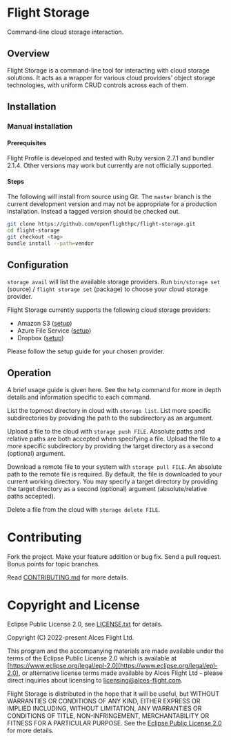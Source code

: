 # Flight Storage

Command-line cloud storage interaction.

## Overview

Flight Storage is a command-line tool for interacting with cloud storage solutions. It acts as a wrapper for various cloud providers' object storage technologies, with uniform CRUD controls across each of them.

## Installation

### Manual installation

#### Prerequisites
Flight Profile is developed and tested with Ruby version 2.7.1 and bundler 2.1.4. Other versions may work but currently are not officially supported.

#### Steps

The following will install from source using Git. The `master` branch is the current development version and may not be appropriate for a production installation. Instead a tagged version should be checked out.

```bash
git clone https://github.com/openflighthpc/flight-storage.git
cd flight-storage
git checkout <tag>
bundle install --path=vendor
```

## Configuration

`storage avail` will list the available storage providers. Run `bin/storage set` (source) / `flight storage set` (package) to choose your cloud storage provider.

Flight Storage currently supports the following cloud storage providers:

- Amazon S3 ([setup](docs/aws_s3.md))
- Azure File Service ([setup](docs/azure.md))
- Dropbox ([setup](docs/dropbox.md))

Please follow the setup guide for your chosen provider.

## Operation

A brief usage guide is given here. See the `help` command for more in depth details and information specific to each command.

List the topmost directory in cloud with `storage list`. List more specific subdirectories by providing the path to the subdirectory as an argument.

Upload a file to the cloud with `storage push FILE`. Absolute paths and relative paths are both accepted when specifying a file. Upload the file to a more specific subdirectory by providing the target directory as a second (optional) argument.

Download a remote file to your system with `storage pull FILE`. An absolute path to the remote file is required. By default, the file is downloaded to your current working directory. You may specify a target directory by providing the target directory as a second (optional) argument (absolute/relative paths accepted).

Delete a file from the cloud with `storage delete FILE`.

# Contributing

Fork the project. Make your feature addition or bug fix. Send a pull
request. Bonus points for topic branches.

Read [CONTRIBUTING.md](CONTRIBUTING.md) for more details.

# Copyright and License

Eclipse Public License 2.0, see [LICENSE.txt](LICENSE.txt) for details.

Copyright (C) 2022-present Alces Flight Ltd.

This program and the accompanying materials are made available under
the terms of the Eclipse Public License 2.0 which is available at
[https://www.eclipse.org/legal/epl-2.0](https://www.eclipse.org/legal/epl-2.0),
or alternative license terms made available by Alces Flight Ltd -
please direct inquiries about licensing to
[licensing@alces-flight.com](mailto:licensing@alces-flight.com).

Flight Storage is distributed in the hope that it will be
useful, but WITHOUT WARRANTIES OR CONDITIONS OF ANY KIND, EITHER
EXPRESS OR IMPLIED INCLUDING, WITHOUT LIMITATION, ANY WARRANTIES OR
CONDITIONS OF TITLE, NON-INFRINGEMENT, MERCHANTABILITY OR FITNESS FOR
A PARTICULAR PURPOSE. See the [Eclipse Public License 2.0](https://opensource.org/licenses/EPL-2.0) for more
details.
